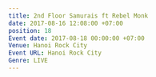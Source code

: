 ```yaml
---
title: 2nd Floor Samurais ft Rebel Monk
date: 2017-08-16 12:08:00 +07:00
position: 18
Event date: 2017-08-18 00:00:00 +07:00
Venue: Hanoi Rock City
Event URL: Hanoi Rock City
Genre: LIVE
---
```


